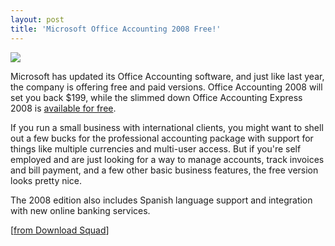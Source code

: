 ```yaml
---
layout: post
title: 'Microsoft Office Accounting 2008 Free!'
---
```

![](http://www.blogsmithmedia.com/www.downloadsquad.com/media/2007/11/office-accounting-express-2008.jpg)

Microsoft has updated its Office Accounting software, and just like last year, the company is offering free and paid versions. Office Accounting 2008 will set you back $199, while the slimmed down Office Accounting Express 2008 is [available for free](http://www.ideawins.com/express.aspx). 

If you run a small business with international clients, you might want to shell out a few bucks for the professional accounting package with support for things like multiple currencies and multi-user access. But if you're self employed and are just looking for a way to manage accounts, track invoices and bill payment, and a few other basic business features, the free version looks pretty nice. 

The 2008 edition also includes Spanish language support and integration with new online banking services.

[[from Download Squad](http://www.downloadsquad.com/2007/11/15/microsoft-releases-free-office-accounting-express-2008/)]
